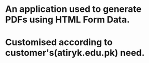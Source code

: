 # An application used to generate PDFs using HTML Form Data.
# Customised according to customer's(atiryk.edu.pk) need.